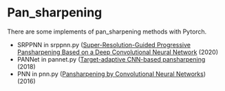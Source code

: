 <!--
 * @Author: wjm
 * @Date: 2020-11-11 17:36:48
 * @LastEditTime: 2020-11-11 20:51:23
 * @Description: file content
-->
# Pan_sharpening
 
There are some implements of pan_sharpening methods with Pytorch.  <br>
* SRPPNN in srppnn.py ([Super-Resolution-Guided Progressive Pansharpening Based on a Deep Convolutional Neural Network](https://www.researchgate.net/publication/343782708_Super-Resolution-Guided_Progressive_Pansharpening_Based_on_a_Deep_Convolutional_Neural_Network) (2020)
* PANNet in pannet.py ([Target-adaptive CNN-based pansharpening](hhttps://arxiv.org/pdf/1709.06054.pdf) (2018)
* PNN in pnn.py ([Pansharpening by Convolutional Neural Networks](https://www.mdpi.com/2072-4292/8/7/594)) (2016)
